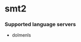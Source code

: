 <!--- THIS DOCUMENT IS AUTOMATICALLY GENERATED, DON'T EDIT IT -->
# smt2

### Supported language servers

- dolmenls
